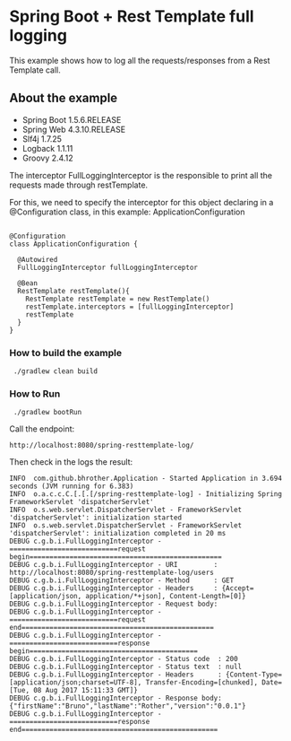 # Spring Boot + Rest Template full logging

This example shows how to log all the requests/responses from a Rest Template call.

## About the example

* Spring Boot 1.5.6.RELEASE
* Spring Web 4.3.10.RELEASE
* Slf4j 1.7.25
* Logback 1.1.11
* Groovy 2.4.12

The interceptor FullLoggingInterceptor is the responsible to print all the requests made through restTemplate.

For this, we need to specify the interceptor for this object declaring in a @Configuration class, in this example: ApplicationConfiguration

```

@Configuration
class ApplicationConfiguration {

  @Autowired
  FullLoggingInterceptor fullLoggingInterceptor

  @Bean
  RestTemplate restTemplate(){
    RestTemplate restTemplate = new RestTemplate()
    restTemplate.interceptors = [fullLoggingInterceptor]
    restTemplate
  }
}

```


### How to build the example

```
 ./gradlew clean build
```

### How to Run
```
 ./gradlew bootRun
```

Call the endpoint:

```
http://localhost:8080/spring-resttemplate-log/
```

Then check in the logs the result:
```
INFO  com.github.bhrother.Application - Started Application in 3.694 seconds (JVM running for 6.383) 
INFO  o.a.c.c.C.[.[.[/spring-resttemplate-log] - Initializing Spring FrameworkServlet 'dispatcherServlet' 
INFO  o.s.web.servlet.DispatcherServlet - FrameworkServlet 'dispatcherServlet': initialization started 
INFO  o.s.web.servlet.DispatcherServlet - FrameworkServlet 'dispatcherServlet': initialization completed in 20 ms 
DEBUG c.g.b.i.FullLoggingInterceptor - ===========================request begin================================================ 
DEBUG c.g.b.i.FullLoggingInterceptor - URI         : http://localhost:8080/spring-resttemplate-log/users 
DEBUG c.g.b.i.FullLoggingInterceptor - Method      : GET 
DEBUG c.g.b.i.FullLoggingInterceptor - Headers     : {Accept=[application/json, application/*+json], Content-Length=[0]} 
DEBUG c.g.b.i.FullLoggingInterceptor - Request body:  
DEBUG c.g.b.i.FullLoggingInterceptor - ===========================request end================================================ 
DEBUG c.g.b.i.FullLoggingInterceptor - ===========================response begin========================================== 
DEBUG c.g.b.i.FullLoggingInterceptor - Status code  : 200 
DEBUG c.g.b.i.FullLoggingInterceptor - Status text  : null 
DEBUG c.g.b.i.FullLoggingInterceptor - Headers      : {Content-Type=[application/json;charset=UTF-8], Transfer-Encoding=[chunked], Date=[Tue, 08 Aug 2017 15:11:33 GMT]} 
DEBUG c.g.b.i.FullLoggingInterceptor - Response body: {"firstName":"Bruno","lastName":"Rother","version":"0.0.1"} 
DEBUG c.g.b.i.FullLoggingInterceptor - ===========================response end================================================= 

```
